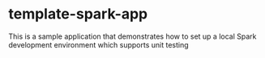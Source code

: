 # template-spark-app
This is a sample application that demonstrates how to set up a local Spark development environment which supports unit testing
